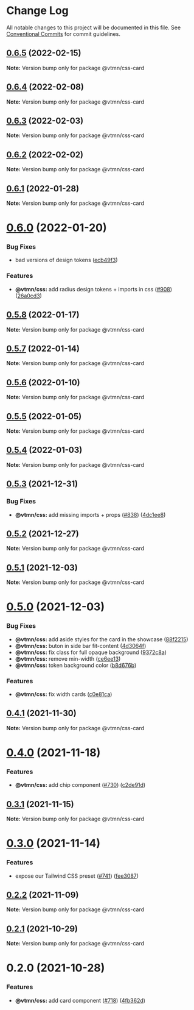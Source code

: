 # Change Log

All notable changes to this project will be documented in this file.
See [Conventional Commits](https://conventionalcommits.org) for commit guidelines.

## [0.6.5](https://github.com/Decathlon/vitamin-web/compare/@vtmn/css-card@0.6.4...@vtmn/css-card@0.6.5) (2022-02-15)

**Note:** Version bump only for package @vtmn/css-card





## [0.6.4](https://github.com/Decathlon/vitamin-web/compare/@vtmn/css-card@0.6.3...@vtmn/css-card@0.6.4) (2022-02-08)

**Note:** Version bump only for package @vtmn/css-card





## [0.6.3](https://github.com/Decathlon/vitamin-web/compare/@vtmn/css-card@0.6.2...@vtmn/css-card@0.6.3) (2022-02-03)

**Note:** Version bump only for package @vtmn/css-card





## [0.6.2](https://github.com/Decathlon/vitamin-web/compare/@vtmn/css-card@0.6.1...@vtmn/css-card@0.6.2) (2022-02-02)

**Note:** Version bump only for package @vtmn/css-card





## [0.6.1](https://github.com/Decathlon/vitamin-web/compare/@vtmn/css-card@0.6.0...@vtmn/css-card@0.6.1) (2022-01-28)

**Note:** Version bump only for package @vtmn/css-card





# [0.6.0](https://github.com/Decathlon/vitamin-web/compare/@vtmn/css-card@0.5.8...@vtmn/css-card@0.6.0) (2022-01-20)


### Bug Fixes

* bad versions of design tokens ([ecb49f3](https://github.com/Decathlon/vitamin-web/commit/ecb49f3d1e672cb3ba78c23dc64fd899ea4a08c1))


### Features

* **@vtmn/css:** add radius design tokens + imports in css ([#908](https://github.com/Decathlon/vitamin-web/issues/908)) ([26a0cd3](https://github.com/Decathlon/vitamin-web/commit/26a0cd3809792e9ea127bfaa8aa66ed3bd276990))





## [0.5.8](https://github.com/Decathlon/vitamin-web/compare/@vtmn/css-card@0.5.7...@vtmn/css-card@0.5.8) (2022-01-17)

**Note:** Version bump only for package @vtmn/css-card





## [0.5.7](https://github.com/Decathlon/vitamin-web/compare/@vtmn/css-card@0.5.6...@vtmn/css-card@0.5.7) (2022-01-14)

**Note:** Version bump only for package @vtmn/css-card





## [0.5.6](https://github.com/Decathlon/vitamin-web/compare/@vtmn/css-card@0.5.5...@vtmn/css-card@0.5.6) (2022-01-10)

**Note:** Version bump only for package @vtmn/css-card





## [0.5.5](https://github.com/Decathlon/vitamin-web/compare/@vtmn/css-card@0.5.4...@vtmn/css-card@0.5.5) (2022-01-05)

**Note:** Version bump only for package @vtmn/css-card





## [0.5.4](https://github.com/Decathlon/vitamin-web/compare/@vtmn/css-card@0.5.3...@vtmn/css-card@0.5.4) (2022-01-03)

**Note:** Version bump only for package @vtmn/css-card





## [0.5.3](https://github.com/Decathlon/vitamin-web/compare/@vtmn/css-card@0.5.2...@vtmn/css-card@0.5.3) (2021-12-31)


### Bug Fixes

* **@vtmn/css:** add missing imports + props ([#838](https://github.com/Decathlon/vitamin-web/issues/838)) ([4dc1ee8](https://github.com/Decathlon/vitamin-web/commit/4dc1ee8f9df153bbf97a2eb06ac1d7926bf7a010))





## [0.5.2](https://github.com/Decathlon/vitamin-web/compare/@vtmn/css-card@0.5.1...@vtmn/css-card@0.5.2) (2021-12-27)

**Note:** Version bump only for package @vtmn/css-card





## [0.5.1](https://github.com/Decathlon/vitamin-web/compare/@vtmn/css-card@0.5.0...@vtmn/css-card@0.5.1) (2021-12-03)

**Note:** Version bump only for package @vtmn/css-card





# [0.5.0](https://github.com/Decathlon/vitamin-web/compare/@vtmn/css-card@0.4.1...@vtmn/css-card@0.5.0) (2021-12-03)


### Bug Fixes

* **@vtmn/css:** add aside styles for the card in the showcase ([88f2215](https://github.com/Decathlon/vitamin-web/commit/88f22150a29b1d5147f50a1d56a01f280f292f9e))
* **@vtmn/css:** buton in side bar fit-content ([4d3064f](https://github.com/Decathlon/vitamin-web/commit/4d3064f51854f08f425db4d50b2ba87fe8b6234f))
* **@vtmn/css:** fix class for full opaque background ([9372c8a](https://github.com/Decathlon/vitamin-web/commit/9372c8adabdaf5b6c41fbe7aaa29f5955740dd91))
* **@vtmn/css:** remove min-width ([ce6ee13](https://github.com/Decathlon/vitamin-web/commit/ce6ee131a7ddbc1fc43523a1c7b2fda6b6cfebb1))
* **@vtmn/css:** token background color ([b8d676b](https://github.com/Decathlon/vitamin-web/commit/b8d676b48258a9b27f813a797035952ea572f595))


### Features

* **@vtmn/css:** fix width cards ([c0e81ca](https://github.com/Decathlon/vitamin-web/commit/c0e81ca2c7a5c6f4d9615465b1530c68e028aeae))





## [0.4.1](https://github.com/Decathlon/vitamin-web/compare/@vtmn/css-card@0.4.0...@vtmn/css-card@0.4.1) (2021-11-30)

**Note:** Version bump only for package @vtmn/css-card





# [0.4.0](https://github.com/Decathlon/vitamin-web/compare/@vtmn/css-card@0.3.1...@vtmn/css-card@0.4.0) (2021-11-18)


### Features

* **@vtmn/css:** add chip component ([#730](https://github.com/Decathlon/vitamin-web/issues/730)) ([c2de91d](https://github.com/Decathlon/vitamin-web/commit/c2de91de8695b73c81a24c0efea587348c599947))





## [0.3.1](https://github.com/Decathlon/vitamin-web/compare/@vtmn/css-card@0.3.0...@vtmn/css-card@0.3.1) (2021-11-15)

**Note:** Version bump only for package @vtmn/css-card





# [0.3.0](https://github.com/Decathlon/vitamin-web/compare/@vtmn/css-card@0.2.2...@vtmn/css-card@0.3.0) (2021-11-14)


### Features

* expose our Tailwind CSS preset ([#741](https://github.com/Decathlon/vitamin-web/issues/741)) ([fee3087](https://github.com/Decathlon/vitamin-web/commit/fee308730bd4978fecdcfdf4bc3d8b9ef95e5739))





## [0.2.2](https://github.com/Decathlon/vitamin-web/compare/@vtmn/css-card@0.2.1...@vtmn/css-card@0.2.2) (2021-11-09)

**Note:** Version bump only for package @vtmn/css-card





## [0.2.1](https://github.com/Decathlon/vitamin-web/compare/@vtmn/css-card@0.2.0...@vtmn/css-card@0.2.1) (2021-10-29)

**Note:** Version bump only for package @vtmn/css-card





# 0.2.0 (2021-10-28)


### Features

* **@vtmn/css:** add card component ([#718](https://github.com/Decathlon/vitamin-web/issues/718)) ([4fb362d](https://github.com/Decathlon/vitamin-web/commit/4fb362dd39e518e0637dfc4772d76fdc077c66a1))
